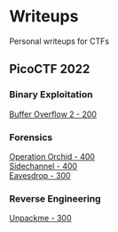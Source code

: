 # Writeups
Personal writeups for CTFs</br>

## PicoCTF 2022
### Binary Exploitation
[Buffer Overflow 2 - 200](./picoCTF%202022/Binary%20Exploitation/Buffer%20Overflow%202/README.md)</br>

### Forensics
[Operation Orchid - 400](./picoCTF%202022/Forensics/Operation%20Orchid/README.md)</br>
[Sidechannel - 400](./picoCTF%202022/Forensics/Sidechannel/README.md)</br>
[Eavesdrop - 300](./picoCTF%202022/Forensics/Eavesdrop%20-%20300/README.md)</br>

### Reverse Engineering
[Unpackme - 300](./picoCTF%202022/Reverse%20Engineering/README.md)</br>
